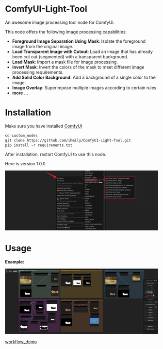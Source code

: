 # ComfyUI-Light-Tool
An awesome  image processing tool  node for ComfyUI. 

This node offers the following image processing capabilities:

- **Foreground Image Separation Using Mask**: Isolate the foreground image from the original image.
- **Load Transparent Image with Cutout**: Load an image that has already been cut out (segmented) with a transparent background.
- **Load Mask**: Import a mask file for image processing.
- **Invert Mask**: Invert the colors of the mask to meet different image processing requirements.
- **Add Solid Color Background**: Add a background of a single color to the image.
- **Image Overlay**: Superimpose multiple images according to certain rules.
- **more ...**



# Installation

Make sure you have installed [ComfyUI](https://github.com/comfyanonymous/ComfyUI)

```
cd custom_nodes
git clone https://github.com/ihmily/ComfyUI-Light-Tool.git
pip install -r requirements.txt
```

After installation, restart ComfyUI to use this node. 

Here is version 1.0.0

![image-20240831204745733](./demo/images/example_1.png)



# Usage

**Example:**

![Snipaste_2024-08-31_20-41-40](./demo/images/example_2.jpg)

[workflow_demo](./demo/workflow_demo.json)
